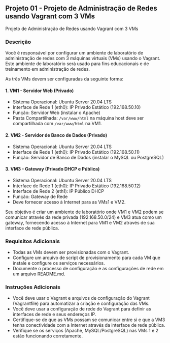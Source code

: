 ## Projeto 01 - Projeto de Administração de Redes usando Vagrant com 3 VMs
Projeto de Administração de Redes usando Vagrant com 3 VMs

### Descrição

Você é responsável por configurar um ambiente de laboratório de administração de redes com 3 máquinas virtuais (VMs) usando o Vagrant. Este ambiente de laboratório será usado para fins educacionais e de treinamento em administração de redes.

As três VMs devem ser configuradas da seguinte forma:

#### 1. VM1 - Servidor Web (Privado)
- Sistema Operacional: Ubuntu Server 20.04 LTS
- Interface de Rede 1 (eth0): IP Privado Estático (192.168.50.10)
- Função: Servidor Web (instalar o Apache)
- Pasta Compartilhada: `/var/www/html` na máquina host deve ser compartilhada com `/var/www/html` na VM1.

#### 2. VM2 - Servidor de Banco de Dados (Privado)
- Sistema Operacional: Ubuntu Server 20.04 LTS
- Interface de Rede 1 (eth0): IP Privado Estático (192.168.50.11)
- Função: Servidor de Banco de Dados (instalar o MySQL ou PostgreSQL)

#### 3. VM3 - Gateway (Privado DHCP e Pública)
- Sistema Operacional: Ubuntu Server 20.04 LTS
- Interface de Rede 1 (eth0): IP Privado Estático (192.168.50.12)
- Interface de Rede 2 (eth1): IP Público DHCP
- Função: Gateway de Rede
- Deve fornecer acesso à Internet para as VMs1 e VM2.

Seu objetivo é criar um ambiente de laboratório onde VM1 e VM2 podem se comunicar através da rede privada (192.168.50.0/24) e VM3 atua como um gateway, fornecendo acesso à Internet para VM1 e VM2 através de sua interface de rede pública.


### Requisitos Adicionais

- Todas as VMs devem ser provisionadas com o Vagrant.
- Configure um arquivo de script de provisionamento para cada VM que instale e configure os serviços necessários.
- Documente o processo de configuração e as configurações de rede em um arquivo README.md.

### Instruções Adicionais

- Você deve usar o Vagrant e arquivos de configuração do Vagrant (Vagrantfile) para automatizar a criação e configuração das VMs.
- Você deve usar a configuração de rede do Vagrant para definir as interfaces de rede e seus endereços IP.
- Certifique-se de que as VMs possam se comunicar entre si e que a VM3 tenha conectividade com a Internet através da interface de rede pública.
- Verifique se os serviços (Apache, MySQL/PostgreSQL) nas VMs 1 e 2 estão funcionando corretamente.
